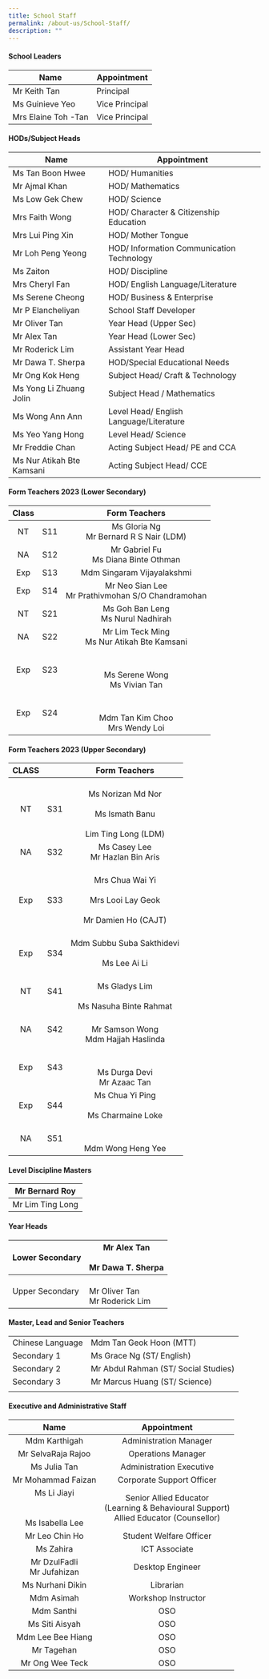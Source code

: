 ```yaml
---
title: School Staff
permalink: /about-us/School-Staff/
description: ""
---
```

#### School Leaders

| Name | Appointment |
|---|---|
| Mr Keith Tan | Principal |
| Ms Guinieve Yeo | Vice Principal |
| Mrs Elaine Toh -Tan | Vice Principal  |

#### HODs/Subject Heads

| Name | Appointment |
|---|---|
| Ms Tan Boon Hwee | HOD/ Humanities |
| Mr Ajmal Khan | HOD/ Mathematics |
| Ms Low Gek Chew | HOD/ Science |
| Mrs Faith Wong | HOD/ Character & Citizenship Education |
| Mrs Lui Ping Xin | HOD/ Mother Tongue |
| Mr Loh Peng Yeong  | HOD/ Information Communication Technology |
| Ms Zaiton  | HOD/ Discipline |
| Mrs Cheryl Fan  | HOD/ English Language/Literature |
| Ms Serene Cheong  | HOD/ Business & Enterprise  |
| Mr P Elancheliyan | School Staff Developer |
| Mr Oliver Tan | Year Head (Upper Sec) |
| Mr Alex Tan | Year Head (Lower Sec) |
| Mr Roderick Lim | Assistant Year Head |
| Mr Dawa T. Sherpa | HOD/Special Educational Needs |
| Mr Ong Kok Heng | Subject Head/ Craft & Technology |
| Ms Yong Li Zhuang Jolin | Subject Head / Mathematics |
| Ms Wong Ann Ann | Level Head/ English Language/Literature |
| Ms Yeo Yang Hong | Level Head/ Science |
| Mr Freddie Chan  | Acting Subject Head/ PE and CCA  |
| Ms Nur Atikah Bte Kamsani  | Acting Subject Head/ CCE  |

#### Form Teachers 2023 (Lower Secondary)

| Class   |  | Form Teachers |
|:---:|:---:|:---:|
| NT | S11  | Ms Gloria Ng<br>Mr Bernard R S Nair (LDM) |
| NA | S12  | Mr Gabriel Fu<br>Ms Diana Binte Othman |
| Exp  |  S13 |              Mdm Singaram Vijayalakshmi         |
|  Exp |  S14 | Mr Neo Sian Lee<br>Mr Prathivmohan S/O Chandramohan |
| NT |    S21  | Ms Goh Ban Leng<br>Ms Nurul Nadhirah  |
| NA |    S22 | Mr Lim Teck Ming<br>Ms Nur Atikah Bte Kamsani |
| Exp |     S23 | <br><br>Ms Serene Wong<br>Ms Vivian Tan |
| Exp |      S24  | <br><br>Mdm Tan Kim Choo<br>Mrs Wendy Loi |

#### Form Teachers 2023 (Upper Secondary)

| CLASS |  | Form Teachers |
|:---:|:---:|:---:|
| NT | S31 | <br>Ms Norizan Md Nor<br><br>Ms Ismath Banu<br><br>Lim Ting Long (LDM)<br> |
| NA | S32 | Ms Casey Lee<br>Mr Hazlan Bin Aris<br> |
|  Exp |  S33 | <br>Mrs Chua Wai Yi<br><br>Mrs Looi Lay Geok<br><br>Mr Damien Ho (CAJT)<br><br> |
|  Exp  |  S34 | Mdm Subbu Suba Sakthidevi<br><br>Ms Lee Ai Li |
|  NT |   S41  | <br>Ms Gladys Lim<br><br>Ms Nasuha Binte Rahmat |
|  NA | S42 | <br>Mr Samson Wong<br>Mdm Hajjah Haslinda |
|  Exp |  S43 | <br><br>Ms Durga Devi<br>Mr Azaac Tan |
|  Exp |    S44  | Ms Chua Yi Ping<br><br>Ms Charmaine Loke |
|  NA |    S51 | <br><br>Mdm Wong Heng Yee |

#### Level Discipline Masters

| Mr Bernard Roy |
|---|
| Mr Lim Ting Long |

#### Year Heads

| Lower Secondary | Mr Alex Tan<br><br>Mr Dawa T. Sherpa |
|---|---|
| Upper Secondary | <br>Mr Oliver Tan <br>Mr Roderick Lim |

#### Master, Lead and Senior Teachers

|  |  |
|---|---|
| Chinese Language | Mdm Tan Geok Hoon (MTT) |
| Secondary 1   | Ms Grace Ng (ST/ English)   |
| Secondary 2  | Mr Abdul Rahman (ST/ Social Studies) |
| Secondary 3  | Mr Marcus Huang (ST/ Science)  |
|  |  |

#### Executive and Administrative Staff

| Name | Appointment |
|:---:|:---:|
| Mdm Karthigah  | Administration Manager  |
| Mr SelvaRaja Rajoo | Operations Manager |
|  Ms Julia Tan | Administration Executive  |
|  Mr Mohammad Faizan  | Corporate Support Officer  |
|  Ms Li Jiayi<br><br><br>Ms Isabella Lee |             Senior Allied Educator<br>      (Learning & Behavioural Support) <br>           Allied Educator (Counsellor) |
|  Mr Leo Chin Ho  | Student Welfare Officer  |
| Ms Zahira | ICT Associate  |
|  Mr DzulFadli<br> Mr Jufahizan | Desktop Engineer  |
| Ms Nurhani Dikin | Librarian  |
|  Mdm Asimah  |  Workshop Instructor |
|  Mdm Santhi  |  OSO |
|  Ms Siti Aisyah |  OSO |
|  Mdm Lee Bee Hiang  |  OSO |
|  Mr Tagehan  |  OSO |
|  Mr Ong Wee Teck |  OSO |